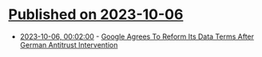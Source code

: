 # [Published on 2023-10-06](index.md)

* [2023-10-06, 00:02:00](https://tech.slashdot.org/story/23/10/05/218254/google-agrees-to-reform-its-data-terms-after-german-antitrust-intervention?utm_source=rss1.0mainlinkanon&utm_medium=feed) - [Google Agrees To Reform Its Data Terms After German Antitrust Intervention](https://tech.slashdot.org/story/23/10/05/218254/google-agrees-to-reform-its-data-terms-after-german-antitrust-intervention?utm_source=rss1.0mainlinkanon&utm_medium=feed)
